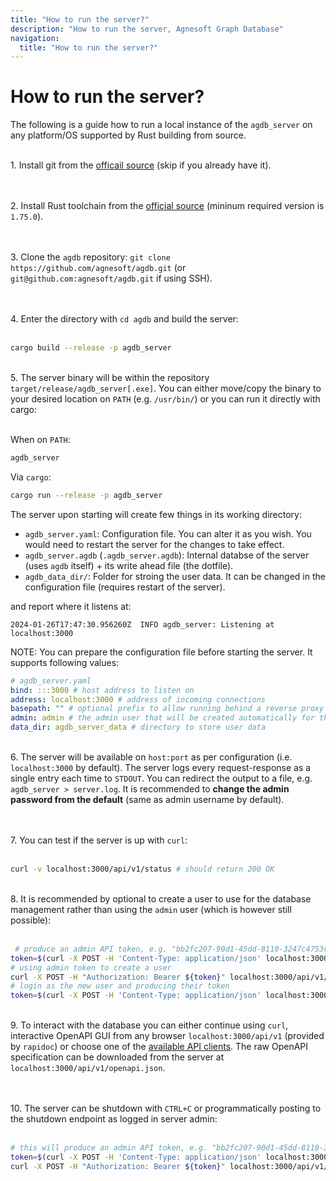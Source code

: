 ```yaml
---
title: "How to run the server?"
description: "How to run the server, Agnesoft Graph Database"
navigation:
  title: "How to run the server?"
---
```


# How to run the server?

The following is a guide how to run a local instance of the `agdb_server` on any platform/OS supported by Rust building from source.

<br/>1. Install git from the [officail source](https://git-scm.com/) (skip if you already have it).
<br/><br/>

<br/>2. Install Rust toolchain from the [official source](https://www.rust-lang.org/tools/install) (mininum required version is `1.75.0`).
<br/><br/>

<br/>3. Clone the `agdb` repository: `git clone https://github.com/agnesoft/agdb.git` (or `git@github.com:agnesoft/agdb.git` if using SSH).
<br/><br/>

<br/>4. Enter the directory with `cd agdb` and build the server:
<br/><br/>

```bash
cargo build --release -p agdb_server
```

<br/>5. The server binary will be within the repository `target/release/agdb_server[.exe]`. You can either move/copy the binary to your desired location on `PATH` (e.g. `/usr/bin/`) or you can run it directly with cargo:
<br/><br/>

When on `PATH`:

```bash
agdb_server
```

Via `cargo`:

```bash
cargo run --release -p agdb_server
```

The server upon starting will create few things in its working directory:

- `agdb_server.yaml`: Configuration file. You can alter it as you wish. You would need to restart the server for the changes to take effect.
- `agdb_server.agdb` (`.agdb_server.agdb`): Internal databse of the server (uses `agdb` itself) + its write ahead file (the dotfile).
- `agdb_data_dir/`: Folder for stroing the user data. It can be changed in the configuration file (requires restart of the server).

and report where it listens at:

```
2024-01-26T17:47:30.956260Z  INFO agdb_server: Listening at localhost:3000
```

NOTE: You can prepare the configuration file before starting the server. It supports following values:

```yaml
# agdb_server.yaml
bind: :::3000 # host address to listen on
address: localhost:3000 # address of incoming connections
basepath: "" # optional prefix to allow running behind a reverse proxy
admin: admin # the admin user that will be created automatically for the server, the password will be the same as name (admin by default, recommended to change after startup)
data_dir: agdb_server_data # directory to store user data
```

<br/>6. The server will be available on `host:port` as per configuration (i.e. `localhost:3000` by default). The server logs every request-response as a single entry each time to `STDOUT`. You can redirect the output to a file, e.g. `agdb_server > server.log`. It is recommended to **change the admin password from the default** (same as admin username by default).
<br/><br/>

<br/>7. You can test if the server is up with `curl`:
<br/><br/>

```bash
curl -v localhost:3000/api/v1/status # should return 200 OK
```

<br/>8. It is recommended by optional to create a user to use for the database management rather than using the `admin` user (which is however still possible):
<br/><br/>

```bash
 # produce an admin API token, e.g. "bb2fc207-90d1-45dd-8110-3247c4753cd5"
token=$(curl -X POST -H 'Content-Type: application/json' localhost:3000/api/v1/user/login -d '{"username":"admin","password":"admin"}')
# using admin token to create a user
curl -X POST -H "Authorization: Bearer ${token}" localhost:3000/api/v1/admin/user/my_db_user/add -d '{"password":"password123"}'
# login as the new user and producing their token
token=$(curl -X POST -H 'Content-Type: application/json' localhost:3000/api/v1/user/login -d '{"username":"my_db_user","password":"password123"}')
```

<br/>9. To interact with the database you can either continue using `curl`, interactive OpenAPI GUI from any browser `localhost:3000/api/v1` (provided by `rapidoc`) or choose one of the [available API clients](/api.md). The raw OpenAPI specification can be downloaded from the server at `localhost:3000/api/v1/openapi.json`.
<br/><br/>

<br/>10. The server can be shutdown with `CTRL+C` or programmatically posting to the shutdown endpoint as logged in server admin:
<br/><br/>

```bash
# this will produce an admin API token, e.g. "bb2fc207-90d1-45dd-8110-3247c4753cd5"
token=$(curl -X POST -H 'Content-Type: application/json' localhost:3000/api/v1/user/login -d '{"username":"admin","password":"admin"}')
curl -X POST -H "Authorization: Bearer ${token}" localhost:3000/api/v1/admin/shutdown
```
